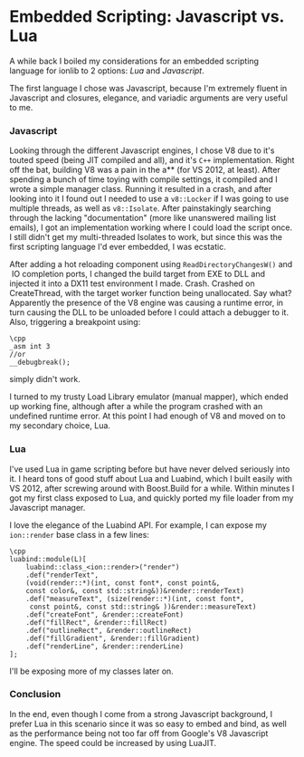 # Embedded Scripting: Javascript vs. Lua

A while back I boiled my considerations for an embedded scripting language for ionlib to 2 options: _Lua_ and _Javascript_.
  
  
The first language I chose was Javascript, because I'm extremely fluent in Javascript and closures, elegance, and variadic arguments are very useful to me.


### Javascript

Looking through the different Javascript engines, I chose V8 due to it's touted speed (being JIT compiled and all), and it's `C++` implementation. Right off the bat, building V8 was a pain in the a** (for VS 2012, at least). After spending a bunch of time toying with compile settings, it compiled and I wrote a simple manager class. Running it resulted in a crash, and after looking into it I found out I needed to use a `v8::Locker` if I was going to use multiple threads, as well as `v8::Isolate`. After painstakingly searching through the lacking "documentation" (more like unanswered mailing list emails), I got an implementation working where I could load the script once. I still didn't get my multi-threaded Isolates to work, but since this was the first scripting language I'd ever embedded, I was ecstatic.

After adding a hot reloading component using `ReadDirectoryChangesW()` and  IO completion ports, I changed the build target from EXE to DLL and injected it into a DX11 test environment I made. Crash. Crashed on CreateThread, with the target worker function being unallocated. Say what? Apparently the presence of the V8 engine was causing a runtime error, in turn causing the DLL to be unloaded before I could attach a debugger to it. Also, triggering a breakpoint using:


    \cpp
    _asm int 3
    //or
    __debugbreak();


simply didn't work.


I turned to my trusty Load Library emulator (manual mapper), which ended up working fine, although after a while the program crashed with an undefined runtime error. At this point I had enough of V8 and moved on to my secondary choice, Lua.


### Lua

I've used Lua in game scripting before but have never delved seriously into it. I heard tons of good stuff about Lua and Luabind, which I built easily with VS 2012, after screwing around with Boost.Build for a while. Within minutes I got my first class exposed to Lua, and quickly ported my file loader from my Javascript manager.

I love the elegance of the Luabind API. For example, I can expose my `ion::render` base class in a few lines:


    \cpp
    luabind::module(L)[
    	luabind::class_<ion::render>("render")
    	.def("renderText", 
    	(void(render::*)(int, const font*, const point&, 
    	const color&, const std::string&))&render::renderText)
    	.def("measureText", (size(render::*)(int, const font*,
    	 const point&, const std::string& ))&render::measureText)
    	.def("createFont", &render::createFont)
    	.def("fillRect", &render::fillRect)
    	.def("outlineRect", &render::outlineRect)
    	.def("fillGradient", &render::fillGradient)
    	.def("renderLine", &render::renderLine)
    ];

I'll be exposing more of my classes later on.

### Conclusion

In the end, even though I come from a strong Javascript background, I prefer Lua in this scenario since it was so easy to embed and bind, as well as the performance being not too far off from Google's V8 Javascript engine. The speed could be increased by using LuaJIT.